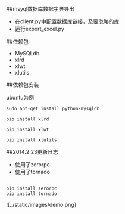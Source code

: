 ##msyql数据库数据字典导出

* 在client.py中配置数据库链接，及要忽略的库
* 运行export_excel.py

##依赖包

* MySQLdb
* xlrd
* xlwt
* xlutils

##依赖包安装

ubuntu为例
```terminal
sudo apt-get install python-mysqldb

pip install xlrd

pip install xlwt

pip install xlutils

```

##2014.2.23更新日志

* 使用了zerorpc
* 使用了tornado

```terminal

pip install zerorpc
pip install tornado

```
![../static/images/demo.png]

